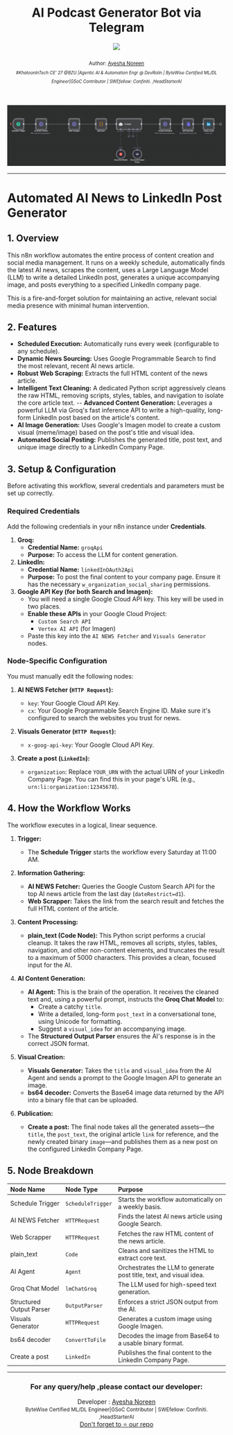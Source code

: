 <div align="center">
  <h1>AI Podcast Generator Bot via Telegram</h1>
  <a class="header-badge" target="_blank" href="https://www.linkedin.com/in/khatoonintech/">
  <img src="https://img.shields.io/badge/style--5eba00.svg?label=LinkedIn&logo=linkedin&style=social">
  </a>
  

<sub>Author:
<a href="https://www.linkedin.com/in/Khatoonintech/" target="_blank">Ayesha Noreen</a><br>
<small> <i>#KhatoonInTech CE' 27 @BZU |Agentic AI & Automation Engr @ DevRolin | ByteWise Certified ML/DL Engineer|GSoC Contributor | SWEfellow: Confiniti. ,HeadStarterAI</i> </small>
</sub>
<br>
<br>
<br>

 ![portal ](../LinkedIn%20Post%20Automation/workflow.png)

</div>

---

# Automated AI News to LinkedIn Post Generator

## 1. Overview

This n8n workflow automates the entire process of content creation and social media management. It runs on a weekly schedule, automatically finds the latest AI news, scrapes the content, uses a Large Language Model (LLM) to write a detailed LinkedIn post, generates a unique accompanying image, and posts everything to a specified LinkedIn company page.

This is a fire-and-forget solution for maintaining an active, relevant social media presence with minimal human intervention.

## 2. Features

-   **Scheduled Execution:** Automatically runs every week (configurable to any schedule).
-   **Dynamic News Sourcing:** Uses Google Programmable Search to find the most relevant, recent AI news article.
-   **Robust Web Scraping:** Extracts the full HTML content of the news article.
-   **Intelligent Text Cleaning:** A dedicated Python script aggressively cleans the raw HTML, removing scripts, styles, tables, and navigation to isolate the core article text.
--   **Advanced Content Generation:** Leverages a powerful LLM via Groq's fast inference API to write a high-quality, long-form LinkedIn post based on the article's content.
-   **AI Image Generation:** Uses Google's Imagen model to create a custom visual (meme/image) based on the post's title and visual idea.
-   **Automated Social Posting:** Publishes the generated title, post text, and unique image directly to a LinkedIn Company Page.

## 3. Setup & Configuration

Before activating this workflow, several credentials and parameters must be set up correctly.

### Required Credentials

Add the following credentials in your n8n instance under **Credentials**.

1.  **Groq:**
    -   **Credential Name:** `groqApi`
    -   **Purpose:** To access the LLM for content generation.
2.  **LinkedIn:**
    -   **Credential Name:** `linkedInOAuth2Api`
    -   **Purpose:** To post the final content to your company page. Ensure it has the necessary `w_organization_social_sharing` permissions.
3.  **Google API Key (for both Search and Imagen):**
    -   You will need a single Google Cloud API key. This key will be used in two places.
    -   **Enable these APIs** in your Google Cloud Project:
        -   `Custom Search API`
        -   `Vertex AI API` (for Imagen)
    -   Paste this key into the `AI NEWS Fetcher` and `Visuals Generator` nodes.

### Node-Specific Configuration

You must manually edit the following nodes:

1.  **AI NEWS Fetcher (`HTTP Request`):**
    -   `key`: Your Google Cloud API Key.
    -   `cx`: Your Google Programmable Search Engine ID. Make sure it's configured to search the websites you trust for news.

2.  **Visuals Generator (`HTTP Request`):**
    -   `x-goog-api-key`: Your Google Cloud API Key.

3.  **Create a post (`LinkedIn`):**
    -   `organization`: Replace `YOUR_URN` with the actual URN of your LinkedIn Company Page. You can find this in your page's URL (e.g., `urn:li:organization:12345678`).

## 4. How the Workflow Works

The workflow executes in a logical, linear sequence.

1.  **Trigger:**
    -   The **Schedule Trigger** starts the workflow every Saturday at 11:00 AM.

2.  **Information Gathering:**
    -   **AI NEWS Fetcher:** Queries the Google Custom Search API for the top AI news article from the last day (`dateRestrict=d1`).
    -   **Web Scrapper:** Takes the link from the search result and fetches the full HTML content of the article.

3.  **Content Processing:**
    -   **plain_text (Code Node):** This Python script performs a crucial cleanup. It takes the raw HTML, removes all scripts, styles, tables, navigation, and other non-content elements, and truncates the result to a maximum of 5000 characters. This provides a clean, focused input for the AI.

4.  **AI Content Generation:**
    -   **AI Agent:** This is the brain of the operation. It receives the cleaned text and, using a powerful prompt, instructs the **Groq Chat Model** to:
        -   Create a catchy `title`.
        -   Write a detailed, long-form `post_text` in a conversational tone, using Unicode for formatting.
        -   Suggest a `visual_idea` for an accompanying image.
    -   The **Structured Output Parser** ensures the AI's response is in the correct JSON format.

5.  **Visual Creation:**
    -   **Visuals Generator:** Takes the `title` and `visual_idea` from the AI Agent and sends a prompt to the Google Imagen API to generate an image.
    -   **bs64 decoder:** Converts the Base64 image data returned by the API into a binary file that can be uploaded.

6.  **Publication:**
    -   **Create a post:** The final node takes all the generated assets—the `title`, the `post_text`, the original article `link` for reference, and the newly created binary `image`—and publishes them as a new post on the configured LinkedIn Company Page.

## 5. Node Breakdown

| Node Name | Node Type | Purpose |
| :--- | :--- | :--- |
| Schedule Trigger | `ScheduleTrigger` | Starts the workflow automatically on a weekly basis. |
| AI NEWS Fetcher | `HTTPRequest` | Finds the latest AI news article using Google Search. |
| Web Scrapper | `HTTPRequest` | Fetches the raw HTML content of the news article. |
| plain_text | `Code` | Cleans and sanitizes the HTML to extract core text. |
| AI Agent | `Agent` | Orchestrates the LLM to generate post title, text, and visual idea. |
| Groq Chat Model | `lmChatGroq` | The LLM used for high-speed text generation. |
| Structured Output Parser | `OutputParser` | Enforces a strict JSON output from the AI. |
| Visuals Generator | `HTTPRequest` | Generates a custom image using Google Imagen. |
| bs64 decoder | `ConvertToFile` | Decodes the image from Base64 to a usable binary format. |
| Create a post | `LinkedIn` | Publishes the final content to the LinkedIn Company Page. |

---

<div align="center">
<h3>For any query/help ,please contact our developer:</h3>  
Developer : <a href="https://www.linkedin.com/in/Khatoonintech/" target="_blank">Ayesha Noreen</a><br>
   <small> ByteWise Certified ML/DL Engineer|GSoC Contributor | SWEfellow: Confiniti. ,HeadStarterAI </small>
<br> <a href="https://www.github.com/Khatoonintech/" target="_blank"> Don't forget to ⭐ our repo </a><br>


</div>
